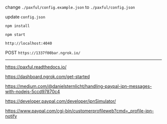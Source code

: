 change `./paxful/config.example.json` to `./paxful/config.json`

update `config.json`

`npm install`

`npm start`

`http://localhost:4040`

POST `https://1337f00bar.ngrok.io/`

---

https://paxful.readthedocs.io/

https://dashboard.ngrok.com/get-started

https://medium.com/@danielsternlicht/handling-paypal-ipn-messages-with-nodejs-5ccd97870c4

https://developer.paypal.com/developer/ipnSimulator/

https://www.paypal.com/cgi-bin/customerprofileweb?cmd=_profile-ipn-notify